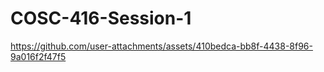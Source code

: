 # COSC-416-Session-1
https://github.com/user-attachments/assets/410bedca-bb8f-4438-8f96-9a016f2f47f5

